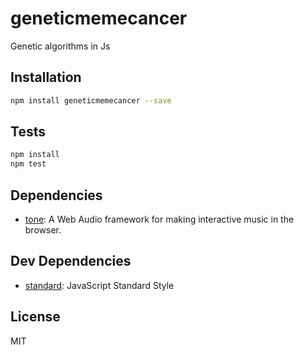 # geneticmemecancer 

Genetic algorithms in Js

## Installation

```sh
npm install geneticmemecancer --save
```


## Tests

```sh
npm install
npm test
```

## Dependencies

- [tone](https://github.com/Tonejs/Tone.js): A Web Audio framework for making interactive music in the browser.

## Dev Dependencies

- [standard](https://github.com/feross/standard): JavaScript Standard Style


## License

MIT
